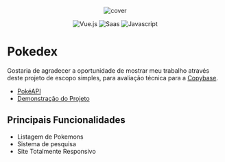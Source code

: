<p align="center">
  <img src="https://res.cloudinary.com/dnqiosdb6/image/upload/v1666394389/cover/cover-pokedex_hhjn29.png" alt="cover">
</p>

<p align="center">
  <img src="https://img.shields.io/badge/Vue.js-35495E?style=for-the-badge&logo=vuedotjs&logoColor=4FC08D" alt="Vue.js">
  <img src="https://img.shields.io/badge/Sass-CC6699?style=for-the-badge&logo=sass&logoColor=white" alt="Saas">
  <img src="https://img.shields.io/badge/JavaScript-323330?style=for-the-badge&logo=javascript&logoColor=F7DF1E" alt="Javascript">
</p>

# Pokedex

Gostaria de agradecer a oportunidade de mostrar meu trabalho através deste projeto de escopo simples, para avaliação técnica para a [Copybase](https://copybase.com.br/).

- [PokéAPI](https://pokeapi.co/)
- [Demonstração do Projeto](https://pokeapi-vuejs.vercel.app/)

## Principais Funcionalidades

- Listagem de Pokemons
- Sistema de pesquisa
- Site Totalmente Responsivo
